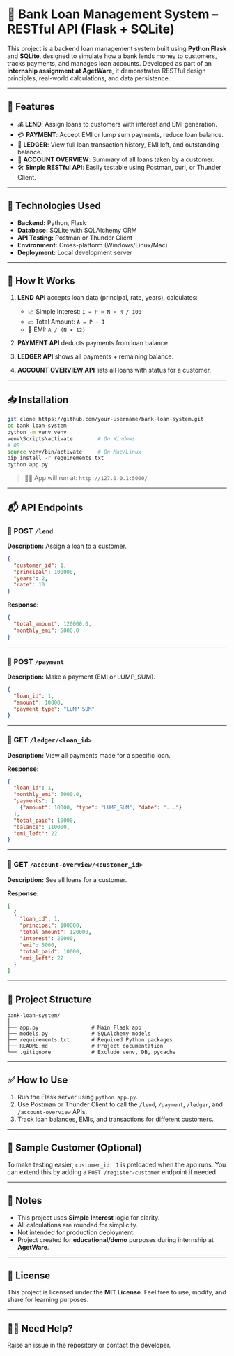 # 🏦 Bank Loan Management System – RESTful API (Flask + SQLite)

This project is a backend loan management system built using **Python Flask** and **SQLite**, designed to simulate how a bank lends money to customers, tracks payments, and manages loan accounts. Developed as part of an **internship assignment at AgetWare**, it demonstrates RESTful design principles, real-world calculations, and data persistence.

---

## 🚀 Features

* 💰 **LEND**: Assign loans to customers with interest and EMI generation.
* 💳 **PAYMENT**: Accept EMI or lump sum payments, reduce loan balance.
* 📒 **LEDGER**: View full loan transaction history, EMI left, and outstanding balance.
* 🧾 **ACCOUNT OVERVIEW**: Summary of all loans taken by a customer.
* 🛠️ **Simple RESTful API**: Easily testable using Postman, curl, or Thunder Client.

---

## 📌 Technologies Used

* **Backend:** Python, Flask
* **Database:** SQLite with SQLAlchemy ORM
* **API Testing:** Postman or Thunder Client
* **Environment:** Cross-platform (Windows/Linux/Mac)
* **Deployment:** Local development server

---

## 🧠 How It Works

1. **LEND API** accepts loan data (principal, rate, years), calculates:

   * 📈 Simple Interest: `I = P × N × R / 100`
   * 💵 Total Amount: `A = P + I`
   * 📆 EMI: `A / (N × 12)`
2. **PAYMENT API** deducts payments from loan balance.
3. **LEDGER API** shows all payments + remaining balance.
4. **ACCOUNT OVERVIEW API** lists all loans with status for a customer.

---

## 📥 Installation

```bash
git clone https://github.com/your-username/bank-loan-system.git
cd bank-loan-system
python -m venv venv
venv\Scripts\activate        # On Windows
# OR
source venv/bin/activate     # On Mac/Linux
pip install -r requirements.txt
python app.py
```

> 🏃‍♂️ App will run at: `http://127.0.0.1:5000/`

---

## 📬 API Endpoints

### 🔹 POST `/lend`

**Description:** Assign a loan to a customer.

```json
{
  "customer_id": 1,
  "principal": 100000,
  "years": 2,
  "rate": 10
}
```

**Response:**

```json
{
  "total_amount": 120000.0,
  "monthly_emi": 5000.0
}
```

---

### 🔹 POST `/payment`

**Description:** Make a payment (EMI or LUMP\_SUM).

```json
{
  "loan_id": 1,
  "amount": 10000,
  "payment_type": "LUMP_SUM"
}
```

---

### 🔹 GET `/ledger/<loan_id>`

**Description:** View all payments made for a specific loan.

**Response:**

```json
{
  "loan_id": 1,
  "monthly_emi": 5000.0,
  "payments": [
    {"amount": 10000, "type": "LUMP_SUM", "date": "..."}
  ],
  "total_paid": 10000,
  "balance": 110000,
  "emi_left": 22
}
```

---

### 🔹 GET `/account-overview/<customer_id>`

**Description:** See all loans for a customer.

**Response:**

```json
[
  {
    "loan_id": 1,
    "principal": 100000,
    "total_amount": 120000,
    "interest": 20000,
    "emi": 5000,
    "total_paid": 10000,
    "emi_left": 22
  }
]
```

---

## 📂 Project Structure

```
bank-loan-system/
│
├── app.py                 # Main Flask app
├── models.py              # SQLAlchemy models
├── requirements.txt       # Required Python packages
├── README.md              # Project documentation
└── .gitignore             # Exclude venv, DB, pycache
```

---

## ✅ How to Use

1. Run the Flask server using `python app.py`.
2. Use Postman or Thunder Client to call the `/lend`, `/payment`, `/ledger`, and `/account-overview` APIs.
3. Track loan balances, EMIs, and transactions for different customers.

---

## 📎 Sample Customer (Optional)

To make testing easier, `customer_id: 1` is preloaded when the app runs. You can extend this by adding a `POST /register-customer` endpoint if needed.

---

## 🔐 Notes

* This project uses **Simple Interest** logic for clarity.
* All calculations are rounded for simplicity.
* Not intended for production deployment.
* Project created for **educational/demo** purposes during internship at **AgetWare**.

---

## 📄 License

This project is licensed under the **MIT License**.
Feel free to use, modify, and share for learning purposes.

---

## 🙋‍♀️ Need Help?

Raise an issue in the repository or contact the developer.
